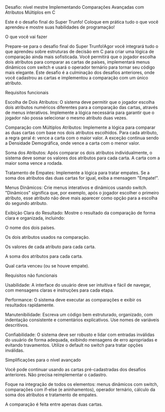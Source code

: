 Desafio: nível mestre
Implementando Comparações Avançadas com Atributos Múltiplos em C


Este é o desafio final do Super Trunfo! Coloque em prática tudo o que você aprendeu e mostre suas habilidades de programação!


O que você vai fazer


Prepare-se para o desafio final do Super Trunfo!Agor você integrará tudo o que aprendeu sobre estruturas de decisão em C para criar uma lógica de comparação ainda mais sofisticada. Você permitirá que o jogador escolha dois atributos para comparar as cartas de países, implementará menus dinâmicos com switch e usará o operador ternário para tornar seu código mais elegante. Este desafio é a culminação dos desafios anteriores, onde você cadastrou as cartas e implementou a comparação com um único atributo.


Requisitos funcionais


Escolha de Dois Atributos: O sistema deve permitir que o jogador escolha dois atributos numéricos diferentes para a comparação das cartas, através de menus interativos. Implemente a lógica necessária para garantir que o jogador não possa selecionar o mesmo atributo duas vezes.
 
Comparação com Múltiplos Atributos: Implemente a lógica para comparar as duas cartas com base nos dois atributos escolhidos. Para cada atributo, a regra geral é: vence a carta com o maior valor. A exceção continua sendo a Densidade Demográfica, onde vence a carta com o menor valor.
 
Soma dos Atributos: Após comparar os dois atributos individualmente, o sistema deve somar os valores dos atributos para cada carta. A carta com a maior soma vence a rodada.
 
Tratamento de Empates: Implemente a lógica para tratar empates. Se a soma dos atributos das duas cartas for igual, exiba a mensagem "Empate!".
 
Menus Dinâmicos: Crie menus interativos e dinâmicos usando switch. "Dinâmicos" significa que, por exemplo, após o jogador escolher o primeiro atributo, esse atributo não deve mais aparecer como opção para a escolha do segundo atributo.
 
Exibição Clara do Resultado: Mostre o resultado da comparação de forma clara e organizada, incluindo:
 
O nome dos dois países.
 
Os dois atributos usados na comparação.
 
Os valores de cada atributo para cada carta.
 
A soma dos atributos para cada carta.
 
Qual carta venceu (ou se houve empate).

Requisitos não funcionais


Usabilidade: A interface do usuário deve ser intuitiva e fácil de navegar, com mensagens claras e instruções para cada etapa.
 
Performance: O sistema deve executar as comparações e exibir os resultados rapidamente.
 
Manutenibilidade: Escreva um código bem estruturado, organizado, com indentação consistente e comentários explicativos. Use nomes de variáveis descritivos.
 
Confiabilidade: O sistema deve ser robusto e lidar com entradas inválidas do usuário de forma adequada, exibindo mensagens de erro apropriadas e evitando travamentos. Utilize o default no switch para tratar opções inválidas.

Simplificações para o nível avançado


Você pode continuar usando as cartas pré-cadastradas dos desafios anteriores. Não precisa reimplementar o cadastro.
 
Foque na integração de todos os elementos: menus dinâmicos com switch, comparações com if-else (e aninhamentos), operador ternário, cálculo da soma dos atributos e tratamento de empates.
 
A comparação é feita entre apenas duas cartas.

